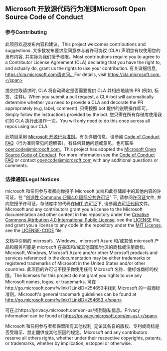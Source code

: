 ## <a name="microsoft-open-source-code-of-conduct"></a><span data-ttu-id="165db-101">Microsoft 开放源代码行为准则</span><span class="sxs-lookup"><span data-stu-id="165db-101">Microsoft Open Source Code of Conduct</span></span>

### <a name="contributing"></a><span data-ttu-id="165db-102">参与</span><span class="sxs-lookup"><span data-stu-id="165db-102">Contributing</span></span>

<span data-ttu-id="165db-103">此项目欢迎发布内容和建议。</span><span class="sxs-lookup"><span data-stu-id="165db-103">This project welcomes contributions and suggestions.</span></span>  <span data-ttu-id="165db-104">大多数发布要求您同意参与者许可协议 (CLA) 声明您有权使用您的发布内容, 并实际为我们授予权限。</span><span class="sxs-lookup"><span data-stu-id="165db-104">Most contributions require you to agree to a Contributor License Agreement (CLA) declaring that you have the right to, and actually do, grant us the rights to use your contribution.</span></span> <span data-ttu-id="165db-105">有关详细信息, https://cla.microsoft.com请访问。</span><span class="sxs-lookup"><span data-stu-id="165db-105">For details, visit https://cla.microsoft.com.</span></span>

<span data-ttu-id="165db-106">提交拉取请求时, CLA 将自动确定是否需要提供 CLA 并相应地装饰 PR (例如, 标签、注释)。</span><span class="sxs-lookup"><span data-stu-id="165db-106">When you submit a pull request, a CLA-bot will automatically determine whether you need to provide a CLA and decorate the PR appropriately (e.g, label, comment).</span></span> <span data-ttu-id="165db-107">只需按照 bot 提供的说明操作即可。</span><span class="sxs-lookup"><span data-stu-id="165db-107">Simply follow the instructions provided by the bot.</span></span> <span data-ttu-id="165db-108">您只需在所有存储库使用我们的 CLA 执行此操作一次。</span><span class="sxs-lookup"><span data-stu-id="165db-108">You will only need to do this once across all repos using our CLA.</span></span>

<span data-ttu-id="165db-p103">此项目采用 [Microsoft 开源行为准则](https://opensource.microsoft.com/codeofconduct/)。有关详细信息，请参阅 [Code of Conduct FAQ](https://opensource.microsoft.com/codeofconduct/faq/)（行为准则常见问题解答），有任何其他问题或意见，也可联系 [opencode@microsoft.com](mailto:opencode@microsoft.com)。</span><span class="sxs-lookup"><span data-stu-id="165db-p103">This project has adopted the [Microsoft Open Source Code of Conduct](https://opensource.microsoft.com/codeofconduct/). For more information see the [Code of Conduct FAQ](https://opensource.microsoft.com/codeofconduct/faq/) or contact [opencode@microsoft.com](mailto:opencode@microsoft.com) with any additional questions or comments.</span></span>

### <a name="legal-notices"></a><span data-ttu-id="165db-111">法律通知</span><span class="sxs-lookup"><span data-stu-id="165db-111">Legal Notices</span></span>

<span data-ttu-id="165db-112">microsoft 和任何参与者都向你授予 Microsoft 文档和此存储库中的其他内容的许可证。在 "[创造性 Commons 归属4.0 国际公共许可证](https://creativecommons.org/licenses/by/4.0/legalcode)" 下, 请参阅[许可证](LICENSE)文件, 并向您授予许可证。存储库中的代码在[MIT 许可证](https://opensource.org/licenses/MIT)下, 请参阅[许可证代码](LICENSE-CODE)文件。</span><span class="sxs-lookup"><span data-stu-id="165db-112">Microsoft and any contributors grant you a license to the Microsoft documentation and other content in this repository under the [Creative Commons Attribution 4.0 International Public License](https://creativecommons.org/licenses/by/4.0/legalcode), see the [LICENSE](LICENSE) file, and grant you a license to any code in the repository under the [MIT License](https://opensource.org/licenses/MIT), see the [LICENSE-CODE](LICENSE-CODE) file.</span></span>

<span data-ttu-id="165db-113">文档中引用的 microsoft、Windows、microsoft Azure 和/或其他 microsoft 产品和服务可能是 microsoft 在美国和/或其他国家/地区的商标或注册商标。</span><span class="sxs-lookup"><span data-stu-id="165db-113">Microsoft, Windows, Microsoft Azure and/or other Microsoft products and services referenced in the documentation may be either trademarks or registered trademarks of Microsoft in the United States and/or other countries.</span></span>
<span data-ttu-id="165db-114">此项目的许可证不授予你使用任何 Microsoft 名称、徽标或商标的权限。</span><span class="sxs-lookup"><span data-stu-id="165db-114">The licenses for this project do not grant you rights to use any Microsoft names, logos, or trademarks.</span></span>
<span data-ttu-id="165db-115">可在http://go.microsoft.com/fwlink/?LinkID=254653中找到 Microsoft 的一般商标准则。</span><span class="sxs-lookup"><span data-stu-id="165db-115">Microsoft's general trademark guidelines can be found at http://go.microsoft.com/fwlink/?LinkID=254653.</span></span>

<span data-ttu-id="165db-116">可在上https://privacy.microsoft.com/en-us/找到隐私信息。</span><span class="sxs-lookup"><span data-stu-id="165db-116">Privacy information can be found at https://privacy.microsoft.com/en-us/.</span></span>

<span data-ttu-id="165db-117">Microsoft 和任何参与者都保留所有其他权利, 无论其各自的版权、专利或商标是否受暗示、禁止翻供或其他原因的规定。</span><span class="sxs-lookup"><span data-stu-id="165db-117">Microsoft and any contributors reserve all others rights, whether under their respective copyrights, patents, or trademarks, whether by implication, estoppel or otherwise.</span></span>
